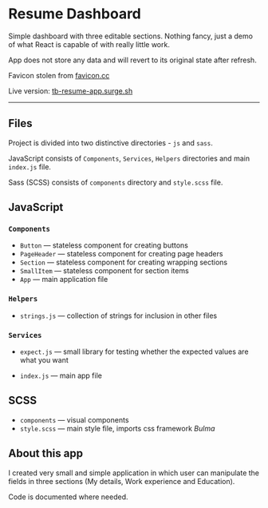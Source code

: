 # Resume Dashboard
Simple dashboard with three editable sections. Nothing fancy, just a demo of what React is capable of with really little work.

App does not store any data and will revert to its original state after refresh.

Favicon stolen from [favicon.cc](http://www.favicon.cc/?action=icon&file_id=893971)

Live version: [tb-resume-app.surge.sh](http://tb-resume-app.surge.sh/)

---

## Files
Project is divided into two distinctive directories - `js` and `sass`.

JavaScript consists of `Components`, `Services`, `Helpers` directories and main `index.js` file.

Sass (SCSS) consists of `components` directory and `style.scss` file.

## JavaScript
### `Components`
* `Button` — stateless component for creating buttons
* `PageHeader` — stateless component for creating page headers
* `Section` — stateless component for creating wrapping sections
* `SmallItem` — stateless component for section items
* `App` — main application file

### `Helpers`
* `strings.js` — collection of strings for inclusion in other files

### `Services`
* `expect.js` — small library for testing whether the expected values are what you want

* `index.js` — main app file

## SCSS
* `components` — visual components
* `style.scss` — main style file, imports css framework _Bulma_

## About this app
I created very small and simple application in which user can manipulate the fields in three sections (My details, Work experience and Education).

Code is documented where needed.

